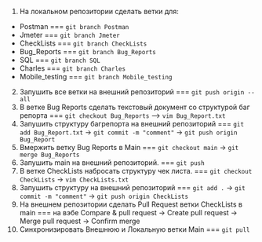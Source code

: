 1. На локальном репозитории сделать ветки для:
- Postman === `git branch Postman`
- Jmeter === `git branch Jmeter`
- CheckLists === `git branch CheckLists`
- Bug_Reports === `git branch Bug_Reports`
- SQL === `git branch SQL`
- Charles === `git branch Charles`
- Mobile_testing === `git branch Mobile_testing`

2. Запушить все ветки на внешний репозиторий === `git push origin --all`
3. В ветке Bug Reports сделать текстовый документ со структурой баг репорта === `git checkout Bug_Reports` --> `vim Bug_Report.txt`
4. Запушить структуру багрепорта на внешний репозиторий === `git add Bug_Report.txt` -> `git commit -m "comment"` -> `git push origin Bug_Report`
5. Вмержить ветку Bug Reports в Main === `git checkout main` -> `git merge Bug_Reports`
6. Запушить main на внешний репозиторий. === `git push`
7. В ветке CheckLists набросать структуру чек листа. === `git checkout CheckLists` -> `vim CheckLists.txt` 
8. Запушить структуру на внешний репозиторий === `git add .` -> `git commit -m "comment"` -> `git push origin CheckLists`
9. На внешнем репозитории сделать Pull Request ветки CheckLists в main === на вэбе Compare & pull request -> Create pull request -> Merge pull request -> Confirm merge 
10. Синхронизировать Внешнюю и Локальную ветки Main === `git pull`
